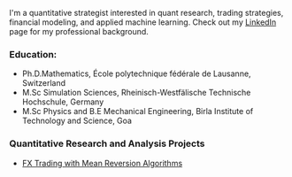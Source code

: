 I'm a quantitative strategist interested in quant research, trading strategies, financial modeling, and applied machine learning. Check out my [LinkedIn](https://linkedin.com/in/sganesh21) page for my professional background.

### Education:
- Ph.D.Mathematics, École polytechnique fédérale de Lausanne, Switzerland
- M.Sc Simulation Sciences, Rheinisch-Westfälische Technische Hochschule, Germany
- M.Sc Physics and B.E Mechanical Engineering, Birla Institute of Technology and Science, Goa

### Quantitative Research and Analysis Projects
- [FX Trading with Mean Reversion Algorithms](./projects/project1_fx_mean_rev.md)
